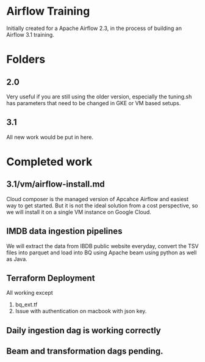 # Airflow Training
Initially created for a Apache Airflow 2.3, in the process of building an Airflow 3.1 training. 

# Folders

## 2.0
Very useful if you are still using the older version, especially the tuning.sh has parameters that need to be changed in GKE or VM based setups. 

## 3.1
All new work would be put in here. 

# Completed work

## 3.1/vm/airflow-install.md

Cloud composer is the managed version of Apcahce Airflow and easiest way to get started. But it is not the ideal solution from a cost perspective, so we will install it on a single VM instance on Google Cloud. 

## IMDB data ingestion pipelines
We will extract the data from IBDB public website everyday, convert the TSV files into parquet and load into BQ using Apache beam using python as well as Java. 

## Terraform Deployment
All working except 
1. bq_ext.tf
2. Issue with authentication on macbook with json key. 

## Daily ingestion dag is working correctly 

## Beam and transformation dags pending. 